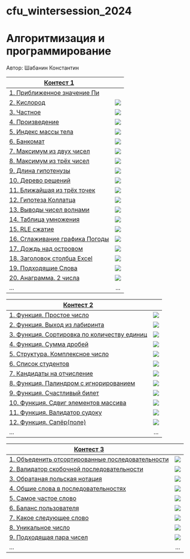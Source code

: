 # cfu_wintersession_2024
# Алгоритмизация и программирование
Автор: Шабанин Константин

[Контест 1](https://contest.yandex.ru/contest/53548/problems/) |  |
| --- | :-: |
| [1. Приближенное значение Пи](./contest_01/01/main.cpp) | ![<img src="./img/cpp.png" width="2" />](./img/cpp.png) |
| [2. Кислород](./contest_01/02/main.go) |  ![](./img/go.png) |
| [3. Частное](./contest_01/03/main.cpp) | ![](./img/cpp.png) |
| [4. Произведение](./contest_01/04/main.go) | ![](./img/go.png) |
| [5. Индекс массы тела](./contest_01/05/main.cpp) | ![](./img/cpp.png) |
| [6. Банкомат](./contest_01/06/main.go) | ![](./img/go.png) |
| [7. Максимум из двух чисел](./contest_01/07/main.cpp) | ![](./img/cpp.png) |
| [8. Максимум из трёх чисел](./contest_01/08/main.go) | ![](./img/go.png) |
| [9. Длина гипотенузы](./contest_01/09/main.cpp) | ![](./img/cpp.png) |
| [10. Дерево решений](./contest_01/10/main.go) | ![](./img/go.png) |
| [11. Ближайшая из трёх точек](./contest_01/11/main.cpp) | ![](./img/cpp.png) |
| [12. Гипотеза Коллатца](./contest_01/12/main.go) | ![](./img/go.png) |
| [13. Выводы чисел волнами](./contest_01/13/main.cpp) | ![](./img/cpp.png) |
| [14. Таблица умножения](./contest_01/14/main.go) | ![](./img/go.png) |
| [15. RLE сжатие](./contest_01/15/main.cpp) | ![](./img/cpp.png) |
| [16. Сглаживание графика Погоды](./contest_01/16/main.go) | ![](./img/go.png) |
| [17. Дождь над островом](./contest_01/17/main.cpp) | ![](./img/cpp.png) |
| [18. Заголовок столбца Excel](./contest_01/18/main.cpp) | ![](./img/cpp.png) |
| [19. Подходящие Слова](./contest_01/19/main.cpp) | ![](./img/cpp.png) |
| [20. Анаграмма. 2 числа](./contest_01/20/main.cpp) | ![](./img/cpp.png) |
| ... | ... |

|[Контест 2](https://contest.yandex.ru/contest/53549/problems/) |  |
| --- | :-: |
| [1. Функция. Простое число](./contest_02/01/main.cpp) | ![](./img/cpp.png) |
| [2. Функция. Выход из лабиринта](./contest_02/02/main.cpp) |  ![](./img/cpp.go) |
| [3. Функция. Сортировка по количеству единиц](./contest_02/03/main.cpp) | ![](./img/cpp.png) |
| [4. Функция. Сумма дробей ](./contest_02/04/main.cpp) | ![](./img/cpp.png) |
| [5. Структура. Комплексное число](./contest_02/05/main.cpp) | ![](./img/cpp.png) |
| [6. Список студентов](./contest_02/06/main.cpp) | ![](./img/cpp.png) |
| [7. Кандидаты на отчисление](./contest_02/07/main.go) | ![](./img/go.png) |
| [8. Функция. Палиндром с игнорированием](./contest_02/08/main.go) | ![](./img/go.png) |
| [9. Функция. Счастливый билет](./contest_02/09/main.go) | ![](./img/go.png) |
| [10. Функция. Сдвиг элементов массива](./contest_02/10/main.go) | ![](./img/go.png) |
| [11. Функция. Валидатор судоку](./contest_02/11/main.go) | ![](./img/go.png) |
| [12. Функция. Сапёр(поле)](./contest_02/12/main.go) | ![](./img/go.png) |
| ... | ... |

|[Контест 3](https://contest.yandex.ru/contest/53550/problems/) |  |
| --- | :-: |
| [1. Объеденить отсортированные последовательности](./contest_01/02/main.cpp) |  ![](./img/cpp.png) |
| [2. Валидатор скобочной последовательности](./contest_01/02/main.cpp) |  ![](./img/cpp.png) |
| [3. Обратаная польская нотация](./contest_01/02/main.cpp) |  ![](./img/cpp.png) |
| [4. Общие слова в последовательностях](./contest_01/02/main.cpp) |  ![](./img/cpp.png) |
| [5. Самое частое слово](./contest_01/02/main.cpp) |  ![](./img/cpp.png) |
| [6. Баланс пользователя](./contest_01/02/main.cpp) |  ![](./img/cpp.png) |
| [7. Какое следующее слово](./contest_01/02/main.cpp) |  ![](./img/cpp.png) |
| [8. Уникальное число](./contest_01/02/main.go) |  ![](./img/go.png) |
| [9. Подходящая пара чисел](./contest_01/02/main.go) |  ![](./img/go.png) |
| ... | ... |
